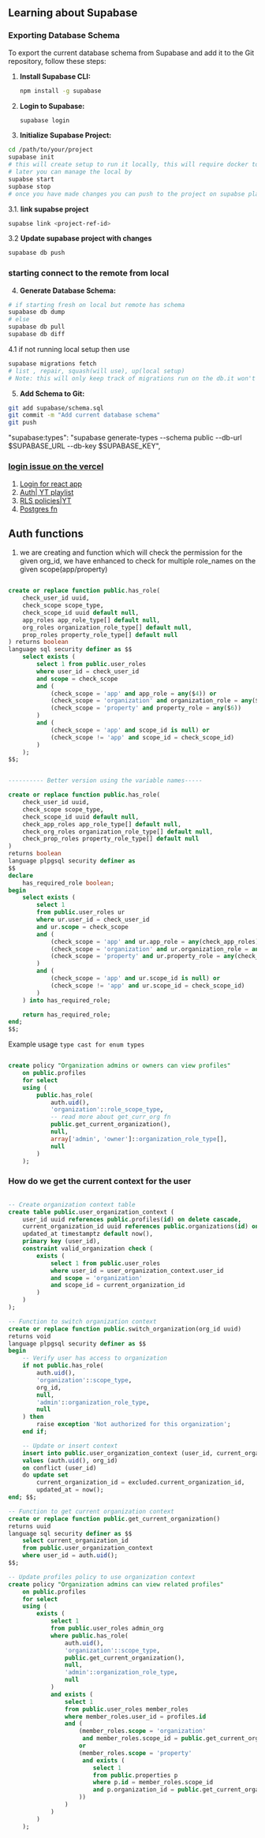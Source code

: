 ## Learning about Supabase

### Exporting Database Schema

To export the current database schema from Supabase and add it to the Git repository, follow these steps:

1. **Install Supabase CLI:**
   ```sh
   npm install -g supabase
   ```

2. **Login to Supabase:**
   ```sh
   supabase login
   ```

3. **Initialize Supabase Project:**

```sh
cd /path/to/your/project
supabase init
# this will create setup to run it locally, this will require docker to be on
# later you can manage the local by 
supabse start
supbase stop
# once you have made changes you can push to the project on supabse platform
```

3.1. **link supabse project**

```sh
supabse link <project-ref-id>
```

3.2 **Update supabase project with changes**
```sh
supabase db push
```

### starting connect to the remote from local
4. **Generate Database Schema:**
```sh
# if starting fresh on local but remote has schema
supabase db dump
# else 
supabase db pull
supabase db diff
```
4.1 if not running local setup then use

```sh
supabase migrations fetch  
# list , repair, squash(will use), up(local setup)
# Note: this will only keep track of migrations run on the db.it won't fetch the up to date schema.
```


5. **Add Schema to Git:**
```sh
git add supabase/schema.sql
git commit -m "Add current database schema"
git push
```


"supabase:types": "supabase generate-types --schema public --db-url $SUPABASE_URL --db-key $SUPABASE_KEY",

### [login issue on the vercel](https://stackoverflow.com/a/79369589/1457016)
1. [Login for react app](https://supabase.com/docs/guides/auth/quickstarts/react)
2. [Auth| YT playlist](https://www.youtube.com/watch?v=v3Exg5YpJvE&list=PL5S4mPUpp4OvE6MLbO1xAMvKLKT1sFsHF)
3. [RLS policies|YT](https://www.youtube.com/watch?v=hu2SQjvCXIw)
4. [Postgres fn](https://www.youtube.com/watch?v=MJZCCpCYEqk)

## Auth functions 
1. we are creating and function which will check the permission for the given org_id,
we have enhanced to check for multiple role_names on the given scope(app/property)

```sql

create or replace function public.has_role(
    check_user_id uuid,
    check_scope scope_type,
    check_scope_id uuid default null,
    app_roles app_role_type[] default null,
    org_roles organization_role_type[] default null,
    prop_roles property_role_type[] default null
) returns boolean
language sql security definer as $$
    select exists (
        select 1 from public.user_roles
        where user_id = check_user_id
        and scope = check_scope
        and (
            (check_scope = 'app' and app_role = any($4)) or
            (check_scope = 'organization' and organization_role = any($5)) or
            (check_scope = 'property' and property_role = any($6))
        )
        and (
            (check_scope = 'app' and scope_id is null) or
            (check_scope != 'app' and scope_id = check_scope_id)
        )
    );
$$;


---------- Better version using the variable names-----

create or replace function public.has_role(
    check_user_id uuid,
    check_scope scope_type,
    check_scope_id uuid default null,
    check_app_roles app_role_type[] default null,
    check_org_roles organization_role_type[] default null,
    check_prop_roles property_role_type[] default null
)
returns boolean
language plpgsql security definer as
$$
declare
    has_required_role boolean;
begin
    select exists (
        select 1 
        from public.user_roles ur
        where ur.user_id = check_user_id
        and ur.scope = check_scope
        and (
            (check_scope = 'app' and ur.app_role = any(check_app_roles)) or
            (check_scope = 'organization' and ur.organization_role = any(check_org_roles)) or
            (check_scope = 'property' and ur.property_role = any(check_prop_roles))
        )
        and (
            (check_scope = 'app' and ur.scope_id is null) or
            (check_scope != 'app' and ur.scope_id = check_scope_id)
        )
    ) into has_required_role;

    return has_required_role;
end;
$$;


```

Example usage `type cast for enum types`

```sql

create policy "Organization admins or owners can view profiles"
    on public.profiles
    for select
    using (
        public.has_role(
            auth.uid(),
            'organization'::role_scope_type,
            -- read more about get_curr_org fn
            public.get_current_organization(),
            null,
            array['admin', 'owner']::organization_role_type[],
            null
        )
    );

```

### How do we get the current context for the user

```sql

-- Create organization context table
create table public.user_organization_context (
    user_id uuid references public.profiles(id) on delete cascade,
    current_organization_id uuid references public.organizations(id) on delete cascade,
    updated_at timestamptz default now(),
    primary key (user_id),
    constraint valid_organization check (
        exists (
            select 1 from public.user_roles 
            where user_id = user_organization_context.user_id 
            and scope = 'organization' 
            and scope_id = current_organization_id
        )
    )
);

-- Function to switch organization context
create or replace function public.switch_organization(org_id uuid)
returns void
language plpgsql security definer as $$
begin
    -- Verify user has access to organization
    if not public.has_role(
        auth.uid(),
        'organization'::scope_type,
        org_id,
        null,
        'admin'::organization_role_type,
        null
    ) then
        raise exception 'Not authorized for this organization';
    end if;

    -- Update or insert context
    insert into public.user_organization_context (user_id, current_organization_id)
    values (auth.uid(), org_id)
    on conflict (user_id) 
    do update set 
        current_organization_id = excluded.current_organization_id,
        updated_at = now();
end; $$;

-- Function to get current organization context
create or replace function public.get_current_organization()
returns uuid
language sql security definer as $$
    select current_organization_id 
    from public.user_organization_context 
    where user_id = auth.uid();
$$;

-- Update profiles policy to use organization context
create policy "Organization admins can view related profiles"
    on public.profiles
    for select
    using (
        exists (
            select 1 
            from public.user_roles admin_org
            where public.has_role(
                auth.uid(),
                'organization'::scope_type,
                public.get_current_organization(),
                null,
                'admin'::organization_role_type,
                null
            )
            and exists (
                select 1 
                from public.user_roles member_roles
                where member_roles.user_id = profiles.id
                and (
                    (member_roles.scope = 'organization' 
                     and member_roles.scope_id = public.get_current_organization())
                    or 
                    (member_roles.scope = 'property' 
                     and exists (
                        select 1 
                        from public.properties p
                        where p.id = member_roles.scope_id
                        and p.organization_id = public.get_current_organization()
                    ))
                )
            )
        )
    );

```



